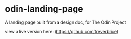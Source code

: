 # odin-landing-page
A landing page built from a design doc, for The Odin Project

view a live version here: (https://github.com/treverbrice)
